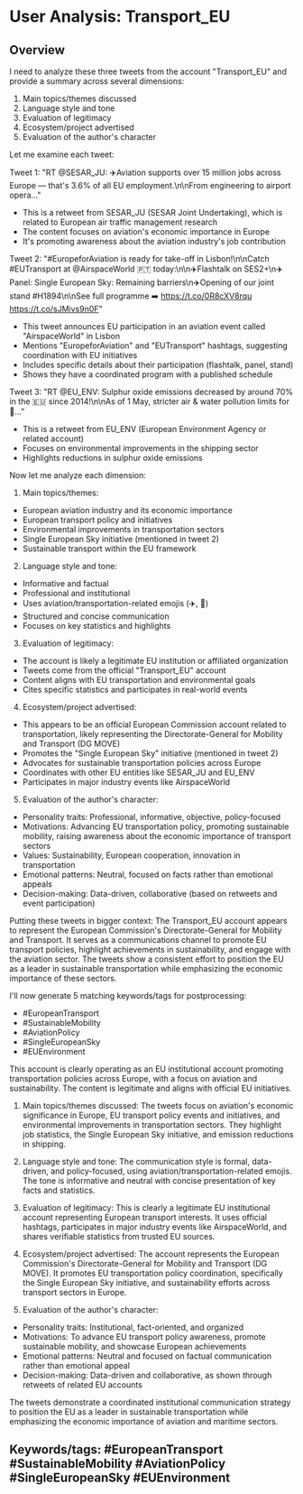 # User Analysis: Transport_EU

## Overview

<think>
I need to analyze these three tweets from the account "Transport_EU" and provide a summary across several dimensions:

1. Main topics/themes discussed
2. Language style and tone
3. Evaluation of legitimacy
4. Ecosystem/project advertised
5. Evaluation of the author's character

Let me examine each tweet:

Tweet 1:
"RT @SESAR_JU: ✈️Aviation supports over 15 million jobs across Europe — that's 3.6% of all EU employment.\n\nFrom engineering to airport opera…"
- This is a retweet from SESAR_JU (SESAR Joint Undertaking), which is related to European air traffic management research
- The content focuses on aviation's economic importance in Europe
- It's promoting awareness about the aviation industry's job contribution

Tweet 2:
"#EuropeforAviation is ready for take-off in Lisbon!\n\nCatch #EUTransport at @AirspaceWorld 🇵🇹 today:\n\n✈️Flashtalk on SES2+\n✈️Panel: Single European Sky: Remaining barriers\n✈️Opening of our joint stand #H1894\n\nSee full programme ➡️ https://t.co/0R8cXV8rqu https://t.co/sJMivs9n0F"
- This tweet announces EU participation in an aviation event called "AirspaceWorld" in Lisbon
- Mentions "EuropeforAviation" and "EUTransport" hashtags, suggesting coordination with EU initiatives
- Includes specific details about their participation (flashtalk, panel, stand)
- Shows they have a coordinated program with a published schedule

Tweet 3:
"RT @EU_ENV: Sulphur oxide emissions decreased by around 70% in the 🇪🇺 since 2014!\n\nAs of 1 May, stricter air & water pollution limits for 🚢…"
- This is a retweet from EU_ENV (European Environment Agency or related account)
- Focuses on environmental improvements in the shipping sector
- Highlights reductions in sulphur oxide emissions

Now let me analyze each dimension:

1. Main topics/themes:
- European aviation industry and its economic importance
- European transport policy and initiatives
- Environmental improvements in transportation sectors
- Single European Sky initiative (mentioned in tweet 2)
- Sustainable transport within the EU framework

2. Language style and tone:
- Informative and factual
- Professional and institutional
- Uses aviation/transportation-related emojis (✈️, 🚢)
- Structured and concise communication
- Focuses on key statistics and highlights

3. Evaluation of legitimacy:
- The account is likely a legitimate EU institution or affiliated organization
- Tweets come from the official "Transport_EU" account
- Content aligns with EU transportation and environmental goals
- Cites specific statistics and participates in real-world events

4. Ecosystem/project advertised:
- This appears to be an official European Commission account related to transportation, likely representing the Directorate-General for Mobility and Transport (DG MOVE)
- Promotes the "Single European Sky" initiative (mentioned in tweet 2)
- Advocates for sustainable transportation policies across Europe
- Coordinates with other EU entities like SESAR_JU and EU_ENV
- Participates in major industry events like AirspaceWorld

5. Evaluation of the author's character:
- Personality traits: Professional, informative, objective, policy-focused
- Motivations: Advancing EU transportation policy, promoting sustainable mobility, raising awareness about the economic importance of transport sectors
- Values: Sustainability, European cooperation, innovation in transportation
- Emotional patterns: Neutral, focused on facts rather than emotional appeals
- Decision-making: Data-driven, collaborative (based on retweets and event participation)

Putting these tweets in bigger context:
The Transport_EU account appears to represent the European Commission's Directorate-General for Mobility and Transport. It serves as a communications channel to promote EU transport policies, highlight achievements in sustainability, and engage with the aviation sector. The tweets show a consistent effort to position the EU as a leader in sustainable transportation while emphasizing the economic importance of these sectors.

I'll now generate 5 matching keywords/tags for postprocessing:
- #EuropeanTransport
- #SustainableMobility
- #AviationPolicy
- #SingleEuropeanSky
- #EUEnvironment

This account is clearly operating as an EU institutional account promoting transportation policies across Europe, with a focus on aviation and sustainability. The content is legitimate and aligns with official EU initiatives.
</think>

1. Main topics/themes discussed:
The tweets focus on aviation's economic significance in Europe, EU transport policy events and initiatives, and environmental improvements in transportation sectors. They highlight job statistics, the Single European Sky initiative, and emission reductions in shipping.

2. Language style and tone:
The communication style is formal, data-driven, and policy-focused, using aviation/transportation-related emojis. The tone is informative and neutral with concise presentation of key facts and statistics.

3. Evaluation of legitimacy:
This is clearly a legitimate EU institutional account representing European transport interests. It uses official hashtags, participates in major industry events like AirspaceWorld, and shares verifiable statistics from trusted EU sources.

4. Ecosystem/project advertised:
The account represents the European Commission's Directorate-General for Mobility and Transport (DG MOVE). It promotes EU transportation policy coordination, specifically the Single European Sky initiative, and sustainability efforts across transport sectors in Europe.

5. Evaluation of the author's character:
- Personality traits: Institutional, fact-oriented, and organized
- Motivations: To advance EU transport policy awareness, promote sustainable mobility, and showcase European achievements
- Emotional patterns: Neutral and focused on factual communication rather than emotional appeal
- Decision-making: Data-driven and collaborative, as shown through retweets of related EU accounts

The tweets demonstrate a coordinated institutional communication strategy to position the EU as a leader in sustainable transportation while emphasizing the economic importance of aviation and maritime sectors.

Keywords/tags:
#EuropeanTransport #SustainableMobility #AviationPolicy #SingleEuropeanSky #EUEnvironment
---
